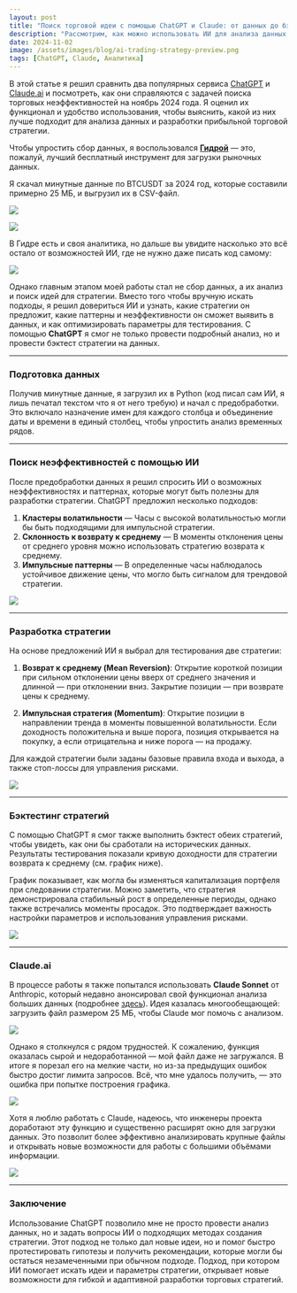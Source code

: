```yaml
---
layout: post
title: "Поиск торговой идеи с помощью ChatGPT и Claude: от данных до бэктеста"
description: "Рассмотрим, как можно использовать ИИ для анализа данных, поиска неэффективностей и создания торговой стратегии на примере криптовалютных минутных данных."
date: 2024-11-02
image: /assets/images/blog/ai-trading-strategy-preview.png
tags: [ChatGPT, Claude, Аналитика]
---
```


В этой статье я решил сравнить два популярных сервиса [ChatGPT](https://chatgpt.com/) и [Claude.ai](https://claude.ai/) и посмотреть, как они справляются с задачей поиска торговых неэффективностей на ноябрь 2024 года. Я оценил их функционал и удобство использования, чтобы выяснить, какой из них лучше подходит для анализа данных и разработки прибыльной торговой стратегии.

Чтобы упростить сбор данных, я воспользовался **[Гидрой](https://stocksharp.ru/store/%D1%81%D0%BA%D0%B0%D1%87%D0%B8%D0%B2%D0%B0%D0%BD%D0%B8%D0%B5-%D0%BC%D0%B0%D1%80%D0%BA%D0%B5%D1%82-%D0%B4%D0%B0%D0%BD%D0%BD%D1%8B%D1%85/)** — это, пожалуй, лучший бесплатный инструмент для загрузки рыночных данных.

Я скачал минутные данные по BTCUSDT за 2024 год, которые составили примерно 25 МБ, и выгрузил их в CSV-файл.

![](/assets/images/blog/hydra_2.png)

![](/assets/images/blog/hydra_3.png)

В Гидре есть и своя аналитика, но дальше вы увидите насколько это всё остало от возможностей ИИ, где не нужно даже писать код самому:

![](/assets/images/blog/hydra_4.png)

Однако главным этапом моей работы стал не сбор данных, а их анализ и поиск идей для стратегии. Вместо того чтобы вручную искать подходы, я решил довериться ИИ и узнать, какие стратегии он предложит, какие паттерны и неэффективности он сможет выявить в данных, и как оптимизировать параметры для тестирования. С помощью **ChatGPT** я смог не только провести подробный анализ, но и провести бэктест стратегии на данных.

---

### Подготовка данных

Получив минутные данные, я загрузил их в Python (код писал сам ИИ, я лишь печатал текстом что я от него требую) и начал с предобработки. Это включало назначение имен для каждого столбца и объединение даты и времени в единый столбец, чтобы упростить анализ временных рядов.

---

### Поиск неэффективностей с помощью ИИ

После предобработки данных я решил спросить ИИ о возможных неэффективностях и паттернах, которые могут быть полезны для разработки стратегии. ChatGPT предложил несколько подходов:

1. **Кластеры волатильности** — Часы с высокой волатильностью могли бы быть подходящими для импульсной стратегии.
2. **Склонность к возврату к среднему** — В моменты отклонения цены от среднего уровня можно использовать стратегию возврата к среднему.
3. **Импульсные паттерны** — В определенные часы наблюдалось устойчивое движение цены, что могло быть сигналом для трендовой стратегии.

![](/assets/images/blog/volatility-clusters.png)

---

### Разработка стратегии

На основе предложений ИИ я выбрал для тестирования две стратегии:

1. **Возврат к среднему (Mean Reversion)**: Открытие короткой позиции при сильном отклонении цены вверх от среднего значения и длинной — при отклонении вниз. Закрытие позиции — при возврате цены к среднему.
   
2. **Импульсная стратегия (Momentum)**: Открытие позиции в направлении тренда в моменты повышенной волатильности. Если доходность положительна и выше порога, позиция открывается на покупку, а если отрицательна и ниже порога — на продажу.

Для каждой стратегии были заданы базовые правила входа и выхода, а также стоп-лоссы для управления рисками.

![](/assets/images/blog/hourly-returns.png)

---

### Бэктестинг стратегий

С помощью ChatGPT я смог также выполнить бэктест обеих стратегий, чтобы увидеть, как они бы сработали на исторических данных. Результаты тестирования показали кривую доходности для стратегии возврата к среднему (см. график ниже). 

График показывает, как могла бы изменяться капитализация портфеля при следовании стратегии. Можно заметить, что стратегия демонстрировала стабильный рост в определенные периоды, однако также встречались моменты просадок. Это подтверждает важность настройки параметров и использования управления рисками.

![](/assets/images/blog/mean-reversion-equity-curve.png)

---

### Claude.ai

В процессе работы я также попытался использовать **Claude Sonnet** от Anthropic, который недавно анонсировал свой функционал анализа больших данных (подробнее [здесь](https://www.anthropic.com/news/analysis-tool)). Идея казалась многообещающей: загрузить файл размером 25 МБ, чтобы Claude мог помочь с анализом.

![](/assets/images/blog/claude_analytics.png)

Однако я столкнулся с рядом трудностей. К сожалению, функция оказалась сырой и недоработанной — мой файл даже не загружался. В итоге я порезал его на мелкие части, но из-за предыдущих ошибок быстро достиг лимита запросов. Всё, что мне удалось получить, — это ошибка при попытке построения графика.

![](/assets/images/blog/claude_error_1.png)

Хотя я люблю работать с Claude, надеюсь, что инженеры проекта доработают эту функцию и существенно расширят окно для загрузки данных. Это позволит более эффективно анализировать крупные файлы и открывать новые возможности для работы с большими объёмами информации.

![](/assets/images/blog/claude_error_2.png)

---

### Заключение

Использование ChatGPT позволило мне не просто провести анализ данных, но и задать вопросы ИИ о подходящих методах создания стратегии. Этот подход не только дал новые идеи, но и помог быстро протестировать гипотезы и получить рекомендации, которые могли бы остаться незамеченными при обычном подходе. Подход, при котором ИИ помогает искать идеи и параметры стратегии, открывает новые возможности для гибкой и адаптивной разработки торговых стратегий.
